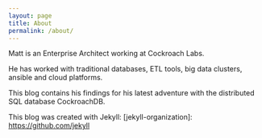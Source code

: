 ```yaml
---
layout: page
title: About
permalink: /about/
---
```


Matt is an Enterprise Architect working at Cockroach Labs. 

He has worked with traditional databases, ETL tools, big data clusters, ansible and cloud platforms.

This blog contains his findings for his latest adventure with the distributed SQL database CockroachDB. 



This blog was created with Jekyll:
[jekyll-organization]: https://github.com/jekyll
